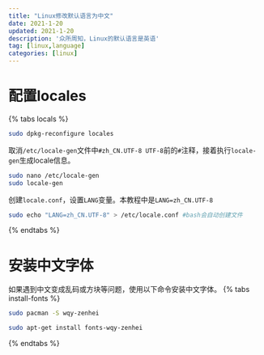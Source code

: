 ```yaml
---
title: "Linux修改默认语言为中文"
date: 2021-1-20
updated: 2021-1-20
description: '众所周知，Linux的默认语言是英语'
tag: [linux,language]
categories: [linux]
---
```

# 配置locales
{% tabs locals %}
<!-- tab Ubuntu&Debian -->
```sh
sudo dpkg-reconfigure locales
```
<!-- endtab -->
<!-- tab Arch Lunux -->
取消`/etc/locale-gen`文件中`#zh_CN.UTF-8 UTF-8`前的`#`注释，接着执行`locale-gen`生成locale信息。
```sh
sudo nano /etc/locale-gen
sudo locale-gen
```
创建`locale.conf`，设置`LANG`变量。本教程中是`LANG=zh_CN.UTF-8`
```sh
sudo echo "LANG=zh_CN.UTF-8" > /etc/locale.conf #bash会自动创建文件
```
<!-- endtab -->
{% endtabs %}

# 安装中文字体
如果遇到中文变成乱码或方块等问题，使用以下命令安装中文字体。
{% tabs install-fonts %}
<!-- tab ArchLinux -->
```sh
sudo pacman -S wqy-zenhei
```
<!-- endtab -->

<!-- tab Debian -->
```sh
sudo apt-get install fonts-wqy-zenhei
```
<!-- endtab -->
{% endtabs %}